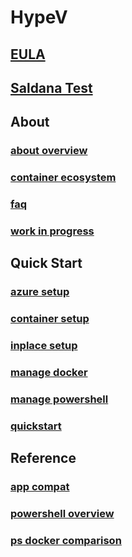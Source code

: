 # HypeV
## [EULA](EULA.md)
## [Saldana Test](/hyperVTest/virtualization/windowscontainers/EULA.md)
## About
### [about overview](about/about_overview.md)
### [container ecosystem](about/container_ecosystem.md)
### [faq](about/faq.md)
### [work in progress](about/work_in_progress.md)
## Quick Start
### [azure setup](quick_start/azure_setup.md)
### [container setup](quick_start/container_setup.md)
### [inplace setup](quick_start/inplace_setup.md)
### [manage docker](quick_start/manage_docker.md)
### [manage powershell](quick_start/manage_powershell.md)
### [quickstart](quick_start/quickstart.md)
## Reference
### [app compat](reference/app_compat.md)
### [powershell overview](reference/powershell_overview.md)
### [ps docker comparison](reference/ps_docker_comparison.md)
